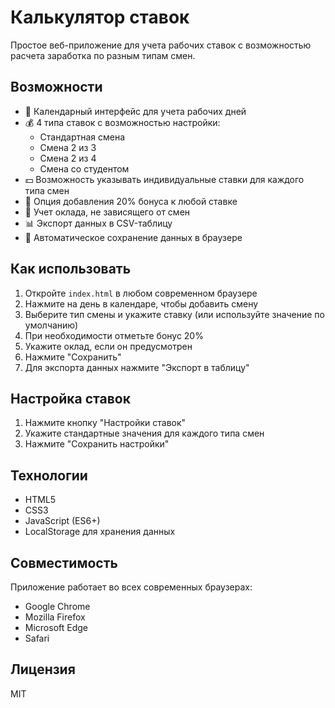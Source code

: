 # Калькулятор ставок

Простое веб-приложение для учета рабочих ставок с возможностью расчета заработка по разным типам смен.

## Возможности

- 📅 Календарный интерфейс для учета рабочих дней
- 💰 4 типа ставок с возможностью настройки:
  - Стандартная смена
  - Смена 2 из 3
  - Смена 2 из 4
  - Смена со студентом
- 💵 Возможность указывать индивидуальные ставки для каждого типа смен
- 🎁 Опция добавления 20% бонуса к любой ставке
- 💼 Учет оклада, не зависящего от смен
- 📊 Экспорт данных в CSV-таблицу
- 💾 Автоматическое сохранение данных в браузере

## Как использовать

1. Откройте `index.html` в любом современном браузере
2. Нажмите на день в календаре, чтобы добавить смену
3. Выберите тип смены и укажите ставку (или используйте значение по умолчанию)
4. При необходимости отметьте бонус 20%
5. Укажите оклад, если он предусмотрен
6. Нажмите "Сохранить"
7. Для экспорта данных нажмите "Экспорт в таблицу"

## Настройка ставок

1. Нажмите кнопку "Настройки ставок"
2. Укажите стандартные значения для каждого типа смен
3. Нажмите "Сохранить настройки"

## Технологии

- HTML5
- CSS3
- JavaScript (ES6+)
- LocalStorage для хранения данных

## Совместимость

Приложение работает во всех современных браузерах:
- Google Chrome
- Mozilla Firefox
- Microsoft Edge
- Safari

## Лицензия

MIT
